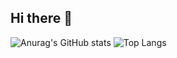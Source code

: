 ## Hi there 👋





![Anurag's GitHub stats](https://github-readme-stats.vercel.app/api?username=Taki-Ta&line_height=24&show_icons=true&theme=buefy&count_private=true&hide_progress=true&hide=issues)
![Top Langs](https://github-readme-stats.vercel.app/api/top-langs/?username=Taki-Ta&theme=buefy&layout=compact)
<!--
**Taki-Ta/Taki-Ta** is a ✨ _special_ ✨ repository because its `README.md` (this file) appears on your GitHub profile.

Here are some ideas to get you started:

- 🔭 I’m currently working on ...
- 🌱 I’m currently learning ...
- 👯 I’m looking to collaborate on ...
- 🤔 I’m looking for help with ...
- 💬 Ask me about ...
- 📫 How to reach me: ...
- 😄 Pronouns: ...
- ⚡ Fun fact: ...
-->
